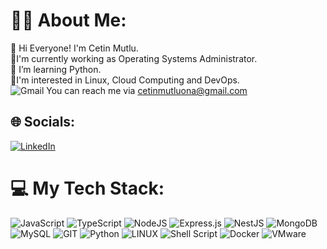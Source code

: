 # 🧑🏻 About Me:
🔭 Hi Everyone! I'm Cetin Mutlu.<br>🐧I'm currently working as Operating Systems Administrator.<br>🌱 I’m learning Python.<br>🤝I'm interested in Linux, Cloud Computing and DevOps.<br>![Gmail](https://img.shields.io/badge/Gmail-D14836?style=for-the-badge&logo=gmail&logoColor=white)  You can reach me via
cetinmutluona@gmail.com


## 🌐 Socials:
[![LinkedIn](https://img.shields.io/badge/LinkedIn-0077B5?style=for-the-badge&logo=linkedin&logoColor=white)](https://linkedin.com/in/CetinMutluOnal)  

# 💻 My Tech Stack:
![JavaScript](https://img.shields.io/badge/javascript-%23323330.svg?style=for-the-badge&logo=javascript&logoColor=%23F7DF1E)  ![TypeScript](https://img.shields.io/badge/typescript-%23007ACC.svg?style=for-the-badge&logo=typescript&logoColor=white) ![NodeJS](https://img.shields.io/badge/node.js-6DA55F?style=for-the-badge&logo=node.js&logoColor=white) ![Express.js](https://img.shields.io/badge/express.js-%23404d59.svg?style=for-the-badge&logo=express&logoColor=%2361DAFB) ![NestJS](https://img.shields.io/badge/nestjs-%23E0234E.svg?style=for-the-badge&logo=nestjs&logoColor=white) ![MongoDB](https://img.shields.io/badge/MongoDB-%234ea94b.svg?style=for-the-badge&logo=mongodb&logoColor=white) ![MySQL](https://img.shields.io/badge/mysql-%2300f.svg?style=for-the-badge&logo=mysql&logoColor=white)  ![GIT](https://img.shields.io/badge/Git-fc6d26?style=for-the-badge&logo=git&logoColor=white) ![Python](https://img.shields.io/badge/python-3670A0?style=for-the-badge&logo=python&logoColor=ffdd54) ![LINUX](https://img.shields.io/badge/Linux-FCC624?style=for-the-badge&logo=linux&logoColor=black)  ![Shell Script](https://img.shields.io/badge/shell_script-%23121011.svg?style=for-the-badge&logo=gnu-bash&logoColor=white) ![Docker](https://img.shields.io/badge/docker-%230db7ed.svg?style=for-the-badge&logo=docker&logoColor=white) ![VMware](https://img.shields.io/badge/VMware-231f20?style=for-the-badge&logo=VMware&logoColor=white) 
<!--
# 📊 GitHub Stats:
![](https://github-readme-stats.vercel.app/api?username=CetinMutluOnal&theme=vue-dark&hide_border=false&include_all_commits=true&count_private=true)<br/>
![](https://github-readme-streak-stats.herokuapp.com/?user=CetinMutluOnal&theme=vue-dark&hide_border=false)<br/>
![](https://github-readme-stats.vercel.app/api/top-langs/?username=CetinMutluOnal&theme=vue-dark&hide_border=false&include_all_commits=true&count_private=true&layout=compact)
 -->
